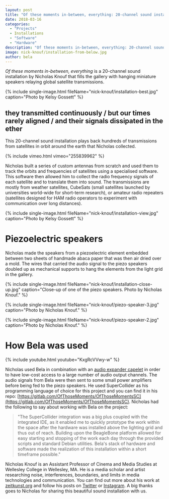 ```yaml
---
layout: post
title: "Of these moments in-between, everything: 20-channel sound installation by Nicholas Knouf"
date: 2018-03-16
categories:
  - "Projects"
  - Installations
  - "Software"
  - "Hardware"
description: "Of these moments in-between, everything: 20-channel sound installation by Nicholas Knouf"
image: nick-knouf/installation-from-below.jpg
author: bela
---
```


*Of these moments in-between, everything* is a 20-channel sound installation by Nicholas Knouf that fills the gallery with hanging miniature speakers relaying global satellite transmissions.

{% include single-image.html fileName="nick-knouf/installation-best.jpg" caption="Photo by Kelsy Gossett" %}

## they transmitted continuously / but our times rarely aligned / and their signals dissipated in the ether

This 20-channel sound installation plays back hundreds of transmissions from satellites in orbit around the earth that Nicholas collected.

{% include vimeo.html vimeo="255839962" %}

Nicholas built a series of custom antennas from scratch and used them to track the orbits and frequencies of satellites using a specialised software. This software then allowed him to collect the radio frequency signals of each satellite and to translate them into sound. The transmissions are mostly from weather satellites, CubeSats (small satellites launched by universities world-wide for short-term research), or amateur radio repeaters (satellites designed for HAM radio operators to experiment with communication over long distances). 

{% include single-image.html fileName="nick-knouf/installation-view.jpg" caption="Photo by Kelsy Gossett" %}

# Piezoelectric speakers

Nicholas made the speakers from a piezoelectric element embedded between two sheets of handmade abaca paper that was then air dried over a mold. The wires that carried the audio signal to the piezo speakers doubled up as mechanical supports to hang the elements from the light grid in the gallery.

{% include single-image.html fileName="nick-knouf/installation-close-up.jpg" caption="Close-up of one of the piezo speakers. Photo by Nicholas Knouf." %}

{% include single-image.html fileName="nick-knouf/piezo-speaker-3.jpg" caption="Photo by Nicholas Knouf." %}

{% include single-image.html fileName="nick-knouf/piezo-speaker-2.jpg" caption="Photo by Nicholas Knouf." %}



# How Bela was used

{% include youtube.html youtube="KxgRcVVwy-w" %}

Nicholas used Bela in combination with an [audio expander capelet](https://shop.bela.io/bela-accessories/bela-audio-expander-capelet-preorder-shipping-in-march) in order to have low-cost access to a large number of audio output channels. The audio signals from Bela were then sent to some small power amplifiers before being fed to the piezo speakers. He used SuperCollider as his programming language of choice for this project and you can find it in his repo: [https://gitlab.com/OfThoseMoments/OfThoseMomentsSC](https://gitlab.com/OfThoseMoments/OfThoseMomentsSC). Nicholas had the following to say about working with Bela on the project:


> "The SuperCollider integration was a big plus coupled with the integrated IDE, as it enabled me to quickly prototype the work within the space after the hardware was installed above the lighting grid and thus out of reach. Building upon the BeagleBone platform allowed for easy starting and stopping of the work each day through the provided scripts and standard Debian utilities. Bela's stack of hardware and software made the realization of this installation within a short timeframe possible."



Nicholas Knouf is an Assistant Professor of Cinema and Media Studies at Wellesley College in Wellesley, MA. He is a media scholar and artist researching noise, interferences, boundaries, and limits in media technologies and communication. You can find out more about his work at [zeitkunst.org](http://zeitkunst.org/) and follow his posts on [Twitter](https://twitter.com/zeitkunst) or [Instagram](https://www.instagram.com/zeitkunst/). A big thanks goes to Nicholas for sharing this beautiful sound installation with us.

